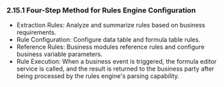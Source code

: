 ### 2.15.1 Four-Step Method for Rules Engine Configuration

- Extraction Rules: Analyze and summarize rules based on business requirements.
- Rule Configuration: Configure data table and formula table rules.
- Reference Rules: Business modules reference rules and configure business variable parameters.
- Rule Execution: When a business event is triggered, the formula editor service is called, and the result is returned to the business party after being processed by the rules engine's parsing capability.

